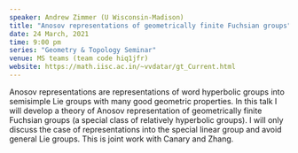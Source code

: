 ```yaml
---
speaker: Andrew Zimmer (U Wisconsin-Madison) 
title: "Anosov representations of geometrically finite Fuchsian groups"
date: 24 March, 2021
time: 9:00 pm
series: "Geometry & Topology Seminar"
venue: MS teams (team code hiq1jfr)
website: https://math.iisc.ac.in/~vvdatar/gt_Current.html
---
```


Anosov representations are representations of word hyperbolic groups into semisimple Lie groups with many good geometric properties. In this talk I will 
develop a theory of Anosov representation of geometrically finite Fuchsian groups (a special class of relatively hyperbolic groups). 
I will only discuss the case of representations into the special linear group and avoid general Lie groups. This is joint work with Canary and Zhang.
